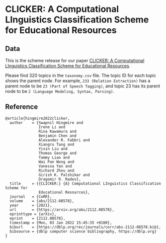 # CLICKER: A Computational LInguistics Classification Scheme for Educational Resources

## Data
This is the scheme release for our paper [CLICKER: A Computational LInguistics Classification Scheme for Educational Resources](https://arxiv.org/abs/2112.08578).

Please find 320 topics in the `taxonomy.csv` file.  The topic ID for each topic shows the parent node. For example, `233 (Relation Extraction)` has a parent node to be `23 (Part of Speech Tagging)`, and topic 23 has its parent node to be `2 (Language Modeling, Syntax, Parsing)`.



## Reference
```
@article{hingmire2022clicker,
  author    = {Swapnil Hingmire and
               Irene Li and
               Rina Kawamura and
               Benjamin Chen and
               Alexander R. Fabbri and
               Xiangru Tang and
               Yixin Liu and
               Thomas George and
               Tammy Liao and
               Wai Pan Wong and
               Vanessa Yan and
               Richard Zhou and
               Girish K. Palshikar and
               Dragomir R. Radev},
  title     = {{CLICKER:} {A} Computational LInguistics Classification Scheme for
               Educational Resources},
  journal   = {CoRR},
  volume    = {abs/2112.08578},
  year      = {2021},
  url       = {https://arxiv.org/abs/2112.08578},
  eprinttype = {arXiv},
  eprint    = {2112.08578},
  timestamp = {Mon, 03 Jan 2022 15:45:35 +0100},
  biburl    = {https://dblp.org/rec/journals/corr/abs-2112-08578.bib},
  bibsource = {dblp computer science bibliography, https://dblp.org}
}
```
